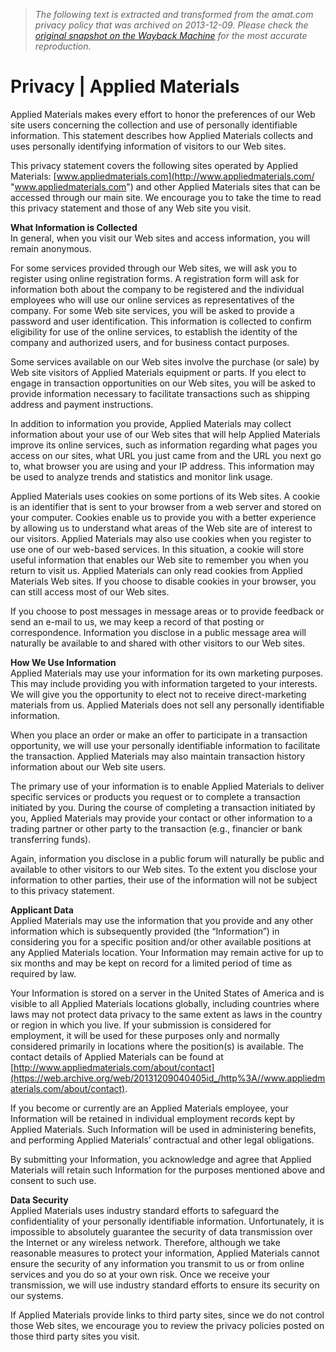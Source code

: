 > *The following text is extracted and transformed from the amat.com privacy policy that was archived on 2013-12-09. Please check the [original snapshot on the Wayback Machine](https://web.archive.org/web/20131209040405id_/http%3A//www.appliedmaterials.com/privacy) for the most accurate reproduction.*

# Privacy | Applied Materials

Applied Materials makes every effort to honor the preferences of our Web site users concerning the collection and use of personally identifiable information. This statement describes how Applied Materials collects and uses personally identifying information of visitors to our Web sites.

This privacy statement covers the following sites operated by Applied Materials: [www.appliedmaterials.com](http://www.appliedmaterials.com/ "www.appliedmaterials.com") and other Applied Materials sites that can be accessed through our main site. We encourage you to take the time to read this privacy statement and those of any Web site you visit.

**What Information is Collected**  
In general, when you visit our Web sites and access information, you will remain anonymous.

For some services provided through our Web sites, we will ask you to register using online registration forms. A registration form will ask for information both about the company to be registered and the individual employees who will use our online services as representatives of the company. For some Web site services, you will be asked to provide a password and user identification. This information is collected to confirm eligibility for use of the online services, to establish the identity of the company and authorized users, and for business contact purposes.

Some services available on our Web sites involve the purchase (or sale) by Web site visitors of Applied Materials equipment or parts. If you elect to engage in transaction opportunities on our Web sites, you will be asked to provide information necessary to facilitate transactions such as shipping address and payment instructions.

In addition to information you provide, Applied Materials may collect information about your use of our Web sites that will help Applied Materials improve its online services, such as information regarding what pages you access on our sites, what URL you just came from and the URL you next go to, what browser you are using and your IP address. This information may be used to analyze trends and statistics and monitor link usage.

Applied Materials uses cookies on some portions of its Web sites. A cookie is an identifier that is sent to your browser from a web server and stored on your computer. Cookies enable us to provide you with a better experience by allowing us to understand what areas of the Web site are of interest to our visitors. Applied Materials may also use cookies when you register to use one of our web-based services. In this situation, a cookie will store useful information that enables our Web site to remember you when you return to visit us. Applied Materials can only read cookies from Applied Materials Web sites. If you choose to disable cookies in your browser, you can still access most of our Web sites.

If you choose to post messages in message areas or to provide feedback or send an e-mail to us, we may keep a record of that posting or correspondence. Information you disclose in a public message area will naturally be available to and shared with other visitors to our Web sites.

**How We Use Information**  
Applied Materials may use your information for its own marketing purposes. This may include providing you with information targeted to your interests. We will give you the opportunity to elect not to receive direct-marketing materials from us. Applied Materials does not sell any personally identifiable information.

When you place an order or make an offer to participate in a transaction opportunity, we will use your personally identifiable information to facilitate the transaction. Applied Materials may also maintain transaction history information about our Web site users.

The primary use of your information is to enable Applied Materials to deliver specific services or products you request or to complete a transaction initiated by you. During the course of completing a transaction initiated by you, Applied Materials may provide your contact or other information to a trading partner or other party to the transaction (e.g., financier or bank transferring funds).

Again, information you disclose in a public forum will naturally be public and available to other visitors to our Web sites. To the extent you disclose your information to other parties, their use of the information will not be subject to this privacy statement.

**Applicant Data**  
Applied Materials may use the information that you provide and any other information which is subsequently provided (the “Information”) in considering you for a specific position and/or other available positions at any Applied Materials location. Your Information may remain active for up to six months and may be kept on record for a limited period of time as required by law.

Your Information is stored on a server in the United States of America and is visible to all Applied Materials locations globally, including countries where laws may not protect data privacy to the same extent as laws in the country or region in which you live. If your submission is considered for employment, it will be used for these purposes only and normally considered primarily in locations where the position(s) is available. The contact details of Applied Materials can be found at [http://www.appliedmaterials.com/about/contact](https://web.archive.org/web/20131209040405id_/http%3A//www.appliedmaterials.com/about/contact).

If you become or currently are an Applied Materials employee, your Information will be retained in individual employment records kept by Applied Materials. Such Information will be used in administering benefits, and performing Applied Materials’ contractual and other legal obligations.

By submitting your Information, you acknowledge and agree that Applied Materials will retain such Information for the purposes mentioned above and consent to such use.

**Data Security**  
Applied Materials uses industry standard efforts to safeguard the confidentiality of your personally identifiable information. Unfortunately, it is impossible to absolutely guarantee the security of data transmission over the Internet or any wireless network. Therefore, although we take reasonable measures to protect your information, Applied Materials cannot ensure the security of any information you transmit to us or from online services and you do so at your own risk. Once we receive your transmission, we will use industry standard efforts to ensure its security on our systems.

If Applied Materials provide links to third party sites, since we do not control those Web sites, we encourage you to review the privacy policies posted on those third party sites you visit.
